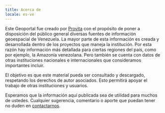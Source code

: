 ```yaml
---
title: Acerca de
locale: es-ve
---
```

Este Geoportal fue creado por [Provita](https://www.provita.org.ve/) con el propósito de poner a disposición del público general diversas fuentes de información geoespacial de Venezuela. La mayor parte de esta información es creada y desarrollada dentro de los proyectos que maneja la institución. Por esta razón hay información más detallada para ciertas regiones del país, como por ejemplo, la Amazonía venezolana. Pero también se cuenta con datos de otras instituciones nacionales e internacionales que consideramos importantes incluir.

El objetivo es que este material pueda ser consultado y descargado, respetando los derechos de autor asociados. Esto permitirá apoyar el trabajo de otras instituciones y usuarios.

Esperamos que la información aquí publicada sea de utilidad para muchos de ustedes. Cualquier sugerencia, comentario o aporte que puedan tener no duden en [contactarnos](/contact).




   